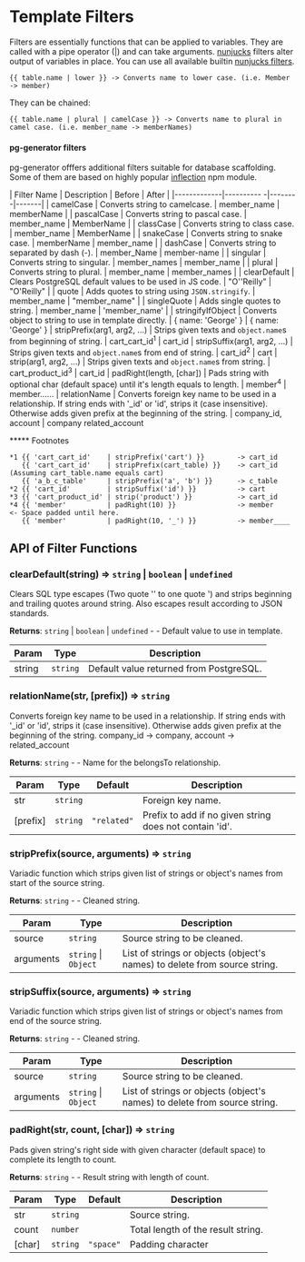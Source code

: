 #  Template Filters

Filters are essentially functions that can be applied to variables. They are called with a pipe operator (|) and can take arguments. [nunjucks](https://mozilla.github.io/nunjucks/) filters alter output of variables in place. You can use all available builtin [nunjucks filters](https://mozilla.github.io/nunjucks/templating.html#builtin-filters). 

    {{ table.name | lower }} -> Converts name to lower case. (i.e. Member -> member)
    
They can be chained:

    {{ table.name | plural | camelCase }} -> Converts name to plural in camel case. (i.e. member_name -> memberNames)
    
#### pg-generator filters
    
pg-generator offfers additional filters suitable for database scaffolding. Some of them are based on highly popular [inflection](https://www.npmjs.com/package/inflection) npm module.

| Filter Name | Description | Before | After |
|-------------|----------  -|--------|-------|
| camelCase | Converts string to camelcase. | member_name | memberName |
| pascalCase | Converts string to pascal case. | member_name | MemberName |
| classCase | Converts string to class case. | member_name | MemberName |
| snakeCase | Converts string to snake case. | memberName | member_name |
| dashCase | Converts string to separated by dash (-). | member_Name | member-name |
| singular | Converts string to singular. | member_names | member_name |
| plural | Converts string to plural. | member_name | member_names |
| clearDefault | Clears PostgreSQL default values to be used in JS code. | "O''Reilly" | "O'Reilly" |
| quote | Adds quotes to string using `JSON.stringify`. | member_name | "member_name" |
| singleQuote | Adds single quotes to string. | member_name | 'member_name' |
| stringifyIfObject | Converts object to string to use in template directly. | { name: 'George' } | { name: 'George' } 
| stripPrefix(arg1, arg2, ...) | Strips given texts and `object.name`s from beginning of string. | cart_cart_id<sup>1</sup> | cart_id
| stripSuffix(arg1, arg2, ...) | Strips given texts and `object.name`s from end of string. | cart_id<sup>2</sup> | cart
| strip(arg1, arg2, ...) | Strips given texts and `object.name`s from string. | cart_product_id<sup>3</sup> | cart_id
| padRight(length, [char]) | Pads string with optional char (default space) until it's length equals to length. | member<sup>4</sup> | member......
| relationName | Converts foreign key name to be used in a relationship. If string ends with '_id' or 'id', strips it (case insensitive). Otherwise adds given prefix at the beginning of the string. | company_id, account | company related_account

***** Footnotes

    *1 {{ 'cart_cart_id'    | stripPrefix('cart') }}        -> cart_id
       {{ 'cart_cart_id'    | stripPrefix(cart_table) }}    -> cart_id (Assuming cart_table.name equals cart)
       {{ 'a_b_c_table'     | stripPrefix('a', 'b') }}      -> c_table
    *2 {{ 'cart_id'         | stripSuffix('id') }}          -> cart
    *3 {{ 'cart_product_id' | strip('product') }}           -> cart_id
    *4 {{ 'member'          | padRight(10) }}               -> member    <- Space padded until here.
       {{ 'member'          | padRight(10, '_') }}          -> member____

## API of Filter Functions

### clearDefault(string) ⇒ <code>string</code> &#124; <code>boolean</code> &#124; <code>undefined</code>
Clears SQL type escapes (Two quote '' to one quote ') and strips beginning and trailing quotes around string.
Also escapes result according to JSON standards.
 
**Returns**: <code>string</code> &#124; <code>boolean</code> &#124; <code>undefined</code> - - Default value to use in template.  

| Param | Type | Description |
| --- | --- | --- |
| string | <code>string</code> | Default value returned from PostgreSQL. |

<a name="relationName"></a>
### relationName(str, [prefix]) ⇒ <code>string</code>
Converts foreign key name to be used in a relationship. If string ends with '_id' or 'id', strips it (case insensitive).
Otherwise adds given prefix at the beginning of the string. company_id -> company, account -> related_account
 
**Returns**: <code>string</code> - - Name for the belongsTo relationship.  

| Param | Type | Default | Description |
| --- | --- | --- | --- |
| str | <code>string</code> |  | Foreign key name. |
| [prefix] | <code>string</code> | <code>&quot;related&quot;</code> | Prefix to add if no given string does not contain 'id'. |

<a name="stripPrefix"></a>
### stripPrefix(source, arguments) ⇒ <code>string</code>
Variadic function which strips given list of strings or object's names from start of the source string.
 
**Returns**: <code>string</code> - - Cleaned string.  

| Param | Type | Description |
| --- | --- | --- |
| source | <code>string</code> | Source string to be cleaned. |
| arguments | <code>string</code> &#124; <code>Object</code> | List of strings or objects (object's names) to delete from source string. |

<a name="stripSuffix"></a>
### stripSuffix(source, arguments) ⇒ <code>string</code>
Variadic function which strips given list of strings or object's names from end of the source string.
 
**Returns**: <code>string</code> - - Cleaned string.  

| Param | Type | Description |
| --- | --- | --- |
| source | <code>string</code> | Source string to be cleaned. |
| arguments | <code>string</code> &#124; <code>Object</code> | List of strings or objects (object's names) to delete from source string. |

<a name="padRight"></a>
### padRight(str, count, [char]) ⇒ <code>string</code>
Pads given string's right side with given character (default space) to complete its length to count.
 
**Returns**: <code>string</code> - - Result string with length of count.  

| Param | Type | Default | Description |
| --- | --- | --- | --- |
| str | <code>string</code> |  | Source string. |
| count | <code>number</code> |  | Total length of the result string. |
| [char] | <code>string</code> | <code>&quot;space&quot;</code> | Padding character |

